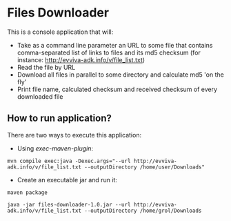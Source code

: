 Files Downloader
============

This is a console application that will:
 - Take as a command line parameter an URL to some file that contains comma-separated list of links to files and its md5 checksum (for instance: http://evviva-adk.info/v/file_list.txt)
 - Read the file by URL
 - Download all files in parallel to some directory and calculate md5 'on the fly'
 - Print file name, calculated checksum and received checksum of every downloaded file

How to run application?
-----------------------------------
There are two ways to execute this application:
 - Using _exec-maven-plugin_:
 
 `mvn compile exec:java -Dexec.args="--url http://evviva-adk.info/v/file_list.txt --outputDirectory /home/user/Downloads"`
 
 - Create an executable jar and run it:
 
 `maven package`
 
 `java -jar files-downloader-1.0.jar --url http://evviva-adk.info/v/file_list.txt --outputDirectory /home/grol/Downloads`